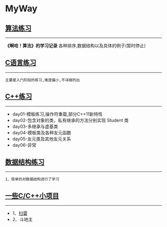 # MyWay

## [算法练习](./Algorithm)
---
**《啊哈！算法》的学习记录**
各种排序,数据结构以及具体的例子(暂时停止)

## [C语言练习](./C_NC)
---
	主要是入门阶段的练习,难度偏小,不详细列出

## [C++练习](./C++)
---
-	day01-模板练习,操作符重载,部分C++11新特性
-	day02-包含对象的类，私有继承的方法分别实现 Student 类
-	day03-多继承与虚基类
-	day04-模板类及各种友元函数
-	day05-友元类及其他友元关系
-	day06-异常

## [数据结构练习](./DataStructures)
---
	1、简单的对数据结构进行了学习

## [一些C/C++小项目](./MyProject)
---

-	1、[扫雷](./MyProject/扫雷)
-	2、斗地主

